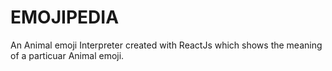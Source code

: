 # EMOJIPEDIA
An Animal emoji Interpreter created with ReactJs which shows the meaning of a particuar Animal emoji.
